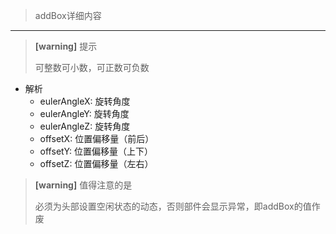> addBox详细内容


***
> **[warning]** 提示
>
> 可整数可小数，可正数可负数


- 解析
	- eulerAngleX: 旋转角度
	- eulerAngleY: 旋转角度
	- eulerAngleZ: 旋转角度
	- offsetX: 位置偏移量（前后）
	- offsetY: 位置偏移量（上下）
	- offsetZ: 位置偏移量（左右）


> **[warning]** 值得注意的是
>
>必须为头部设置空闲状态的动态，否则部件会显示异常，即addBox的值作废